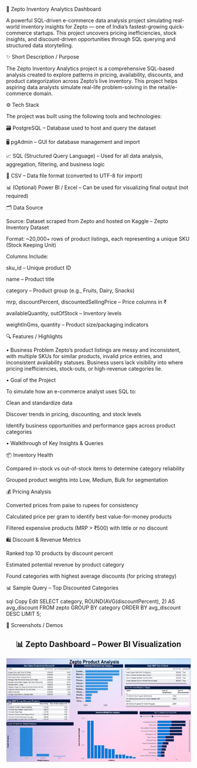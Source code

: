 🛒 Zepto Inventory Analytics Dashboard

A powerful SQL-driven e-commerce data analysis project simulating real-world inventory insights for Zepto — one of India’s fastest-growing quick-commerce startups. This project uncovers pricing inefficiencies, stock insights, and discount-driven opportunities through SQL querying and structured data storytelling.

✨ Short Description / Purpose

The Zepto Inventory Analytics project is a comprehensive SQL-based analysis created to explore patterns in pricing, availability, discounts, and product categorization across Zepto’s live inventory. This project helps aspiring data analysts simulate real-life problem-solving in the retail/e-commerce domain.

⚙️ Tech Stack

The project was built using the following tools and technologies:

🗃️ PostgreSQL – Database used to host and query the dataset

🖥️ pgAdmin – GUI for database management and import

📈 SQL (Structured Query Language) – Used for all data analysis, aggregation, filtering, and business logic

📄 CSV – Data file format (converted to UTF-8 for import)

📊 (Optional) Power BI / Excel – Can be used for visualizing final output (not required)

🗂️ Data Source

Source: Dataset scraped from Zepto and hosted on Kaggle – Zepto Inventory Dataset

Format: ~20,000+ rows of product listings, each representing a unique SKU (Stock Keeping Unit)

Columns Include:

sku_id – Unique product ID

name – Product title

category – Product group (e.g., Fruits, Dairy, Snacks)

mrp, discountPercent, discountedSellingPrice – Price columns in ₹

availableQuantity, outOfStock – Inventory levels

weightInGms, quantity – Product size/packaging indicators

🔍 Features / Highlights

• Business Problem
Zepto’s product listings are messy and inconsistent, with multiple SKUs for similar products, invalid price entries, and inconsistent availability statuses. Business users lack visibility into where pricing inefficiencies, stock-outs, or high-revenue categories lie.

• Goal of the Project

To simulate how an e-commerce analyst uses SQL to:

Clean and standardize data

Discover trends in pricing, discounting, and stock levels

Identify business opportunities and performance gaps across product categories

• Walkthrough of Key Insights & Queries

📦 Inventory Health

Compared in-stock vs out-of-stock items to determine category reliability

Grouped product weights into Low, Medium, Bulk for segmentation

💰 Pricing Analysis

Converted prices from paise to rupees for consistency

Calculated price per gram to identify best value-for-money products

Filtered expensive products (MRP > ₹500) with little or no discount

🛍️ Discount & Revenue Metrics

Ranked top 10 products by discount percent

Estimated potential revenue by product category

Found categories with highest average discounts (for pricing strategy)

📊 Sample Query – Top Discounted Categories

sql
Copy
Edit
SELECT category, ROUND(AVG(discountPercent), 2) AS avg_discount
FROM zepto
GROUP BY category
ORDER BY avg_discount DESC
LIMIT 5;

📸 Screenshots / Demos
<h2 align="center">📊 Zepto Dashboard – Power BI Visualization</h2>

<p align="center">
  <img src="Zepto Dashboard.png" width="1000">
</p>

